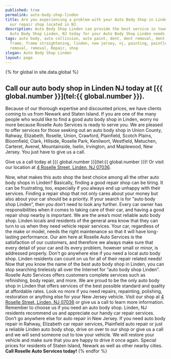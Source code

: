 ```yaml
---
published: true
permalink: auto-body-shop-linden
title: Are you experiencing a problem with your Auto Body Shop in Linden? Call
  our repair shop located in NJ.
description: Auto Body Shop Linden can provide the best service in town, Call
  Auto Body Shop Linden, NJ today for your Auto Body Shop Linden needs.
tags: auto body, auto collission, auto paint, dent, dent removal, dent repair,
  frame, frame straightening, linden, new jersey, nj, painting, paintless dent
  removal, removal, Repair, shop
slogan: Auto Body Shop Linden
layout: page
---
```



{% for global in site.data.global %}
## Call our auto body shop in Linden NJ today at [{{ global.number }}](tel:{{ global.number }}).
Because of our thorough expertise and discounted prices, we have clients coming to us from Newark and Staten Island. If you are one of the many people who would like to find a good auto body shop in Linden, worry no more because Roselle Auto Services is ready to serve you. We are pleased to offer services for those seeking out an auto body shop in Union County, Rahway, Elizabeth, Roselle, Union, Crawford, Plainfield, Scotch Plains, Bloomfield, Clark, Hillside, Roselle Park, Kenilwort, Westfield, Metuchen, Carteret, Avenel, Mountainside, Iselin, Irvington, and Maplewood, New Jersey. You just have to give us a call.


Give us a call today at [{{ global.number }}](tel:{{ global.number }})! Or visit our location at [4 Roselle Street, Linden, NJ 07036](https://www.google.com/maps/place/Roselle+Auto+Services+Inc+-+Linden,+NJ/@40.635433,-74.246247,17z/data=!4m7!1m4!3m3!1s0x89c3b2e1928866e5:0xe440b805db07d78e!2sRoselle+Auto+Services+Inc+-+Linden,+NJ!3b1!3m1!1s0x89c3b2e1928866e5:0xe440b805db07d78e).


Now, what makes this auto shop the best choice among all the other auto body shops in Linden? Basically, finding a good repair shop can be tiring. It can be frustrating, too, especially if you always end up unhappy with their services. Finding a repair shop that not only cares about your money but also about your car should be a priority. If your search is for “auto body shop Linden”, then you don’t need to look any further. Every car owner has responsibilities when it comes to taking care of their car, and having a good repair shop nearby is important. We are the area’s most reliable auto body shop. Linden locals and residents of the general area know that they can turn to us when they need vehicle repair services.
Your car, regardless of the make or model, needs the right maintenance so that it will have long-lasting performance. Our aim here at Roselle Auto Services is the satisfaction of our customers, and therefore we always make sure that every detail of your car and its every problem, however small or minor, is addressed properly. Don’t go anywhere else if you need a local auto body shop. Linden residents can count on us for all of their repair related needs!
Now that you know the name of the best auto body shop in Linden, you can stop searching tirelessly all over the Internet for “auto body shop Linden”. Roselle Auto Services offers customers complete services such as refinishing, body repair, and more. We are proud to be the only auto body shop in Linden that offers services of the best possible standard and quality at affordable rates.
Look no more if you need repairs, repainting, polishing, restoration or anything else for your New Jersey vehicle. Visit our shop at [4 Roselle Street, Linden, NJ 07036](https://www.google.com/maps/place/Roselle+Auto+Services+Inc+-+Linden,+NJ/@40.635433,-74.246247,17z/data=!4m7!1m4!3m3!1s0x89c3b2e1928866e5:0xe440b805db07d78e!2sRoselle+Auto+Services+Inc+-+Linden,+NJ!3b1!3m1!1s0x89c3b2e1928866e5:0xe440b805db07d78e) or give us a call to learn more information. Remember to choose us if you need an auto body shop. Linden, NJ residents recommend us and appreciate our handy car repair services. Don’t go anywhere else for auto repair in New Jersey. If you need auto body repair in Rahway, Elizabeth car repair services, Plainfield auto repair or just a reliable Linden auto body shop, drive on over to our shop or give us a call and we will send someone out to tow your vehicle. We will restore your vehicle and make sure that you are happy to drive it once again. Special prices for residents of Staten Island, Newark as well as other nearby cities.
**Call Roselle Auto Services today!**
{% endfor %}
